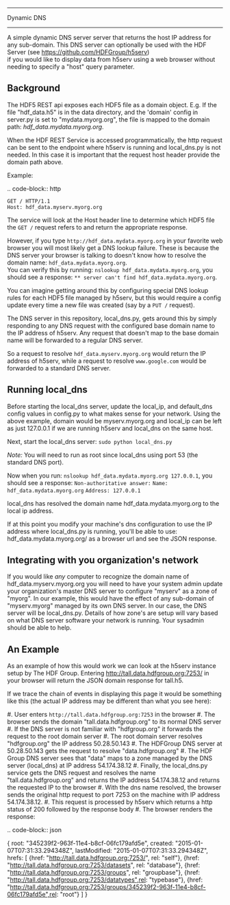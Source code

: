 ********************
Dynamic DNS 
********************

A simple dynamic DNS server server that returns the host IP address for any sub-domain.
This DNS server can optionally be used with the HDF Server (see https://github.com/HDFGroup/h5serv)  
if you would like to display data from h5serv using a web browser without needing to specify a "host"
query parameter.  

Background
-----------

The HDF5 REST api exposes each HDF5 file as a domain object.  E.g.
If the file "hdf_data.h5" is in the data directory, and the 'domain' config in server.py
is set to "mydata.myorg.org", the file is mapped to the domain path: 
*hdf_data.mydata.myorg.org*.

When the HDF REST Service is accessed programmatically, the http request can be sent 
to the endpoint where h5serv is running and local_dns.py is not needed. In this case it is 
important that the request host header provide the domain path above.

Example:

.. code-block:: http

    GET / HTTP/1.1
    Host: hdf_data.myserv.myorg.org
    
The service will look at the Host header line to determine which HDF5 file the ``GET /`` 
request refers to and return the appropriate response. 

However, if you type ``http://hdf_data.mydata.myorg.org`` in your favorite web browser you
will most likely get a DNS lookup failure.  These is because the DNS server your browser
is talking to doesn't know how to resolve the domain name: ``hdf_data.mydata.myorg.org``.  
You can verify this by running: ``nslookup hdf_data.mydata.myorg.org``, you should see a response:
``** server can't find hdf_data.mydata.myorg.org``.

You can imagine getting around this by configuring special DNS lookup rules for each 
HDF5 file managed by h5serv, but this would require a config update every time a new 
file was created (say by a ``PUT /`` request).  

The DNS server in this repository, local_dns.py, gets around this by simply
responding to any DNS request with the configured base domain name to the IP address of h5serv.
Any request that doesn't map to the base domain name will be forwarded to a regular DNS
server.

So a request to resolve ``hdf_data.myserv.myorg.org`` would return the IP address of h5serv, 
while a request to resolve ``www.google.com`` would be forwarded to a standard DNS server.

Running local_dns
-----------------

Before starting the local_dns server, update the local_ip, and default_dns config values 
in config.py to what makes sense for your network.  Using the above example, domain would 
be myserv.myorg.org and local_ip can be left as just 127.0.0.1 if we are running h5serv and 
local_dns on the same host.

Next, start the local_dns server: ``sudo python local_dns.py``

*Note:* You will need to run as root since local_dns using port 53 (the standard DNS port).

Now when you run: ``nslookup hdf_data.mydata.myorg.org 127.0.0.1``, you should see a response:
``Non-authoritative answer:``
``Name: hdf_data.mydata.myorg.org``
``Address: 127.0.0.1``

local_dns has resolved the domain name hdf_data.mydata.myorg.org to the local ip address.

If at this point you modify your machine's dns configuration to use the IP address where
local_dns.py is running, you'll be able to use: hdf_data.mydata.myorg.org/ as a browser
url and see the JSON response.

Integrating with you organization's network
-------------------------------------------
If you would like *any* computer to recognize the domain name of hdf_data.myserv.myorg.org
you will need to have your system admin update your organization's master DNS server to 
configure "myserv" as a zone of "myorg".  In our example, this would have the effect
of any sub-domain of "myserv.myorg" managed by its own DNS server.  In our case, the DNS
server will be local_dns.py.  Details of how zone's are setup will vary based on 
what DNS server software your network is running.  Your sysadmin should be able to help.

 
An Example
----------
As an example of how this would work we can look at the h5serv instance setup by The HDF
Group.  Entering http://tall.data.hdfgroup.org:7253/ in your browser will return the JSON
domain response for tall.h5.  

If we trace the chain of events in displaying this page it
would be something like this (the actual IP address may be different than what you see here):

 #. User enters ``http://tall.data.hdfgroup.org:7253`` in the browser
 #. The browser sends the domain "tall.data.hdfgroup.org" to its normal DNS server
 #. If the DNS server is not familiar with "hdfgroup.org" it forwards the request to the root domain server
 #. The root domain server resolves "hdfgroup.org" the IP address 50.28.50.143
 #. The HDFGroup DNS server at 50.28.50.143 gets the request to resolve "data.hdfgroup.org"
 #. The HDF Group DNS server sees that "data" maps to a zone managed by the DNS server (local_dns) at IP address 54.174.38.12
 #. Finally, the local_dns.py service gets the DNS request and resolves the name "tall.data.hdfgroup.org" and returns the IP address 54.174.38.12 and returns the requested IP to the browser
 #. With the dns name resolved, the browser sends the original http request to port 7253 on the machine with IP address 54.174.38.12.
 #. This request is processed by h5serv which returns a http status of 200 followed by the response body
 #. The browser renders the response:
 
 
.. code-block:: json

  {
  root: "345239f2-963f-11e4-b8cf-06fc179afd5e",
  created: "2015-01-07T07:31:33.294348Z",
  lastModified: "2015-01-07T07:31:33.294348Z",
  hrefs: [
    {href: "http://tall.data.hdfgroup.org:7253/", rel: "self"},
    {href: "http://tall.data.hdfgroup.org:7253/datasets", rel: "database"},
    {href: "http://tall.data.hdfgroup.org:7253/groups", rel: "groupbase"},
    {href: "http://tall.data.hdfgroup.org:7253/datatypes",rel: "typebase"},
    {href: "http://tall.data.hdfgroup.org:7253/groups/345239f2-963f-11e4-b8cf-06fc179afd5e",rel: "root"}
   ]
  }






